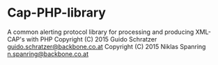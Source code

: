 # Cap-PHP-library
A common alerting protocol library for processing and producing XML-CAP's with PHP
Copyright (C) 2015 Guido Schratzer <guido.schratzer@backbone.co.at>
Copyright (C) 2015 Niklas Spanring <n.spanring@backbone.co.at>

